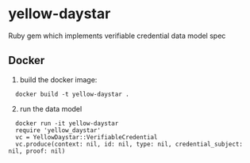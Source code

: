 # yellow-daystar
Ruby gem which implements verifiable credential data model spec

## Docker

1. build the docker image:

```
  docker build -t yellow-daystar .
```

2. run the data model

```
  docker run -it yellow-daystar
  require 'yellow_daystar'
  vc = YellowDaystar::VerifiableCredential
  vc.produce(context: nil, id: nil, type: nil, credential_subject: nil, proof: nil)
```

